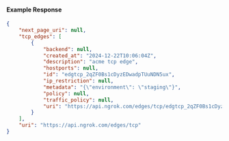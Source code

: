 <!-- Code generated for API Clients. DO NOT EDIT. -->

#### Example Response

```json
{
	"next_page_uri": null,
	"tcp_edges": [
		{
			"backend": null,
			"created_at": "2024-12-22T10:06:04Z",
			"description": "acme tcp edge",
			"hostports": null,
			"id": "edgtcp_2qZF0Bs1cDyzEDwadpTUuNDN5ux",
			"ip_restriction": null,
			"metadata": "{\"environment\": \"staging\"}",
			"policy": null,
			"traffic_policy": null,
			"uri": "https://api.ngrok.com/edges/tcp/edgtcp_2qZF0Bs1cDyzEDwadpTUuNDN5ux"
		}
	],
	"uri": "https://api.ngrok.com/edges/tcp"
}
```
